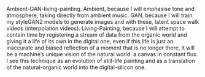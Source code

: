 Ambient-GAN-living-painting. Ambient, because I will emphasise tone and atmosphere, taking directly from ambient music. GAN, because I will train my styleGAN2 models to generate images and with these, latent space walk videos (interpolation videos). Living-Painting, because I will attempt to contain time by registering a stream of data from the organic world and giving it a life of its own in the digital one, even if this life is just an inaccurate and biased reflection of a moment that is no longer there, it will be a machine’s unique vision of the natural world: a canvas in constant flux. I see this technique as an evolution of still-life painting and as a translation of the natural-organic world into the digital-silicon one.